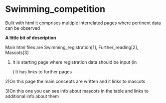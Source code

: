# Swimming_competition
Built with html it comprises multiple interrelated pages where pertinent data can be observed

**A little bit of description**

Main html files are Swimming_registration[1], Further_reading[2], Mascots[3]

1) It is starting page where registration data should be input (in <form> </form>)
It has links to further pages

2)On this page the main concepts are written and it links to mascots

3)On this one you can see info about mascots in the table and links to 
additional info about them
